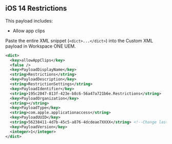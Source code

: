 ## iOS 14 Restrictions ##

This payload includes:
* Allow app clips

Paste the entire XML snippet (`<dict>...</dict>`) into the Custom XML payload in Workspace ONE UEM.

```xml
<dict>
  <key>allowAppClips</key>
  <false />
  <key>PayloadDisplayName</key>
  <string>Restrictions</string>
  <key>PayloadDescription</key>
  <string>RestrictionSettings</string>
  <key>PayloadIdentifier</key>
  <string>195c2047-813f-423e-b8c6-56a47a721b6e.Restrictions</string>
  <key>PayloadOrganization</key>
  <string></string>
  <key>PayloadType</key>
  <string>com.apple.applicationaccess</string>
  <key>PayloadUUID</key>
  <string>56238411-4d7b-45c5-a876-4dcdeae7XXXX</string> <!--Change last four values XXXX to random alphanumeric characters-->
  <key>PayloadVersion</key>
  <integer>1</integer>
</dict>
```

